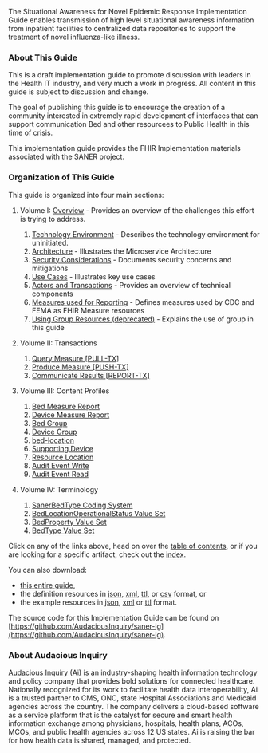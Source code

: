 
The Situational Awareness for Novel Epidemic Response Implementation Guide enables transmission
of high level situational awareness information from inpatient facilities to centralized data repositories
to support the treatment of novel influenza-like illness.
    



### About This Guide
This is a draft implementation guide to promote discussion with leaders in the Health
IT industry, and very much a work in progress.  All content in this guide is subject
to discussion and change.

The goal of publishing this guide is to encourage the creation of a community interested
in extremely rapid development of interfaces that can support communication Bed and other
resourcees to Public Health in this time of crisis.

This implementation guide provides the FHIR Implementation materials associated with
the SANER project.

### Organization of This Guide
This guide is organized into four main sections:

1. Volume I: [Overview](overview.html) - Provides an overview of the challenges this effort is trying to address.
   1. [Technology Environment](technology_environment.html) - Describes the technology environment for uninitiated.
   2. [Architecture](architecture.html) - Illustrates the Microservice Architecture
   3. [Security Considerations](security_considerations.html) - Documents security concerns and mitigations
   4. [Use Cases](use_cases.html) - Illustrates key use cases
   5. [Actors and Transactions](actors_and_transactions.html) - Provides an overview of technical components
   6. [Measures used for Reporting](measures.html) - Defines measures used by CDC and FEMA as FHIR Measure resources
   7. [Using Group Resources (deprecated)](using_group_resources.html) - Explains the use of group in this guide

2. Volume II: Transactions
   1. [Query Measure [PULL-TX]](transaction-1.html)
   2. [Produce Measure [PUSH-TX]](transaction-2.html)
   3. [Communicate Results [REPORT-TX]](transaction-3.html)

3. Volume III: Content Profiles
   1. [Bed Measure Report](StructureDefinition-saner-bed-measure-report.html)
   2. [Device Measure Report](StructureDefinition-saner-device-measure-report.html)
   3. [Bed Group](StructureDefinition-saner-bed-group.html)
   4. [Device Group](StructureDefinition-saner-device-group.html)
   5. [bed-location](StructureDefinition-saner-bed-location.html)
   6. [Supporting Device](StructureDefinition-saner-supporting-device.html)
   7. [Resource Location](StructureDefinition-saner-resource-location.html)
   8. [Audit Event Write](StructureDefinition-saner-audit-event-write.html)
   9. [Audit Event Read](StructureDefinition-saner-audit-event-read.html)

4. Volume IV: Terminology
   1. [SanerBedType Coding System](CodeSystem-SanerBedType.html)
   4. [BedLocationOperationalStatus Value Set](ValueSet-BedLocationOperationalStatus.html)
   5. [BedProperty Value Set](ValueSet-BedProperty.html)
   6. [BedType Value Set](ValueSet-BedType.html)

Click on any of the links above, head on over the [table of contents](toc.html), or
if you are looking for a specific artifact, check out the [index](artifacts.html).

You can also download:

* [this entire guide](full-ig.zip),
* the definition resources in [json](definitions.json.zip), [xml](definitions.xml.zip), [ttl](definitions.ttl.zip), or [csv](csvs.zip) format, or
* the example resources in [json](examples.json.zip), [xml](examples.xml.zip) or [ttl](examples.ttl.zip) format.

The source code for this Implementation Guide can be found on
[https://github.com/AudaciousInquiry/saner-ig](https://github.com/AudaciousInquiry/saner-ig).

### About Audacious Inquiry ###
[Audacious Inquiry](https://ainq.com) (Ai) is an industry-shaping health information technology and
policy company that provides bold solutions for connected healthcare. Nationally recognized for its
work to facilitate health data interoperability, Ai is a trusted partner to CMS, ONC, state Hospital
Associations and Medicaid agencies across the country. The company delivers a cloud-based software as
a service platform that is the catalyst for secure and smart health information exchange among
physicians, hospitals, health plans, ACOs, MCOs, and public health agencies across 12 US states.
Ai is raising the bar for how health data is shared, managed, and protected.

        